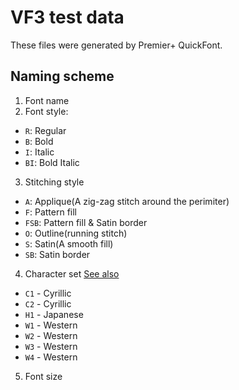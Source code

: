 # VF3 test data

These files were generated by Premier+ QuickFont.

## Naming scheme

1. Font name
2. Font style:
  - `R`: Regular
  - `B`: Bold
  - `I`: Italic
  - `BI`: Bold Italic
3. Stitching style
  - `A`: Applique(A zig-zag stitch around the perimiter)
  - `F`: Pattern fill
  - `FSB`: Pattern fill & Satin border
  - `O`: Outline(running stitch)
  - `S`: Satin(A smooth fill)
  - `SB`: Satin border
4. Character set [See also](https://www.premierplusembroidery.com/onlineHelp/PremierPlus2/Windows/Embroidery/index.html#page/PP2W_Embroidery%2FPP2W%2520QF%252020%2520Using.20.03.html)
  - `C1` - Cyrillic
  - `C2` - Cyrillic
  - `H1` - Japanese
  - `W1` - Western
  - `W2` - Western
  - `W3` - Western
  - `W4` - Western
5. Font size
